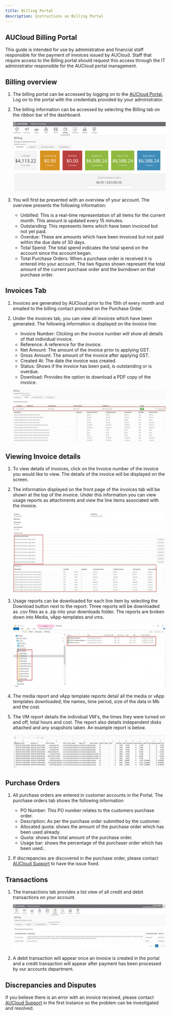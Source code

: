 ```yaml
---
title: Billing Portal
description: Instructions on Billing Portal
---
```

## AUCloud Billing Portal

This guide is intended for use by administrative and financial staff responsible for the payment of invoices issued by AUCloud. Staff that require access to the Billing portal should request this access through the IT administrator responsible for the AUCloud portal management.

## Billing overview

1. The billing portal can be accessed by logging on to the [AUCloud Portal.](../../Platform_Services/reference_urls.md#portal-ui) Log on to the portal with the credentials provided by your administrator.

1. The billing information can be accessed by selecting the Billing tab on the ribbon bar of the dashboard.

    ![Ribbon Billing](./assets/ribbon_billing.png)

1. You will first be presented with an overview of your account. The overview presents the following information:

    - Unbilled: This is a real-time representation of all items for the current month. This amount is updated every 15 minutes.
    - Outstanding: This represents items which have been invoiced but not yet paid.
    - Overdue: These are amounts which have been invoiced but not paid within the due date of 30 days.
    - Total Spend: The total spend indicates the total spend on the account since the account began.
    - Total Purchase Orders: When a purchase order is received it is entered into your account. The two figures shown represent the total amount of the current purchase order and the burndown on that purchase order.
 
## Invoices Tab

1. Invoices are generated by AUCloud prior to the 15th of every month and emailed to the billing contact provided on the Purchase Order.

1. Under the invoices tab, you can view all invoices which have been generated. The following information is displayed on the invoice line:

    - Invoice Number: Clicking on the invoice number will show all details of that individual invoice.
    - Reference: A reference for the invoice.
    - Net Amount: The amount of the invoice prior to applying GST.
    - Gross Amount: The amount of the invoice after applying GST.
    - Created At: The date the invoice was created.
    - Status: Shows if the invoice has been paid, is outstanding or is overdue.
    - Download: Provides the option to download a PDF copy of the invoice.

    ![Billing Invoice Line Example](./assets/billing_invoice_line.jpg)

## Viewing Invoice details

1. To view details of invoices, click on the Invoice number of the invoice you would like to view. The details of the invoice will be displayed on the screen.

1. The information displayed on the front page of the invoices tab will be shown at the top of the invoice. Under this information you can view usage reports as attachments and view the line items associated with the invoice.

    ![Billing Invoice Details Example](./assets/billing_invoice_details.jpg)

1. Usage reports can be downloaded for each line item by selecting the Download button next to the report. Three reports will be downloaded as .csv files as a .zip into your downloads folder. The reports are broken down into Media, vApp-templates and vms.

    ![Billing CSV Export](./assets/billing_csv_save.jpg)

1. The media report and vApp template reports detail all the media or vApp templates downloaded, the names, time period, size of the data in Mb and the cost.

1. The VM report details the individual VM's, the times they were turned on and off, total hours and cost. The report also details independent disks attached and any snapshots taken. An example report is below.

    ![Billing CSV Example](./assets/billing_csv_example.jpg)

## Purchase Orders

1. All purchase orders are entered in customer accounts in the Portal. The purchase orders tab shows the following information

    - PO Number: This PO number relates to the customers purchase order.
    - Description: As per the purchase order submitted by the customer.
    - Allocated quota: shows the amount of the purchase order which has been used already.
    - Quota: shows the total amount of the purchase order.
    - Usage bar: shows the percentage of the purchaser order which has been used..
 
1. If discrepancies are discovered in the purchase order, please contact [AUCloud Support](../support/index.md) to have the issue fixed.

## Transactions

1. The transactions tab provides a list view of all credit and debit transactions on your account.

    ![Billing Transactions Example](./assets/billing_transactions.jpg)

1. A debit transaction will appear once an invoice is created in the portal and a credit transaction will appear after payment has been processed by our accounts department.

## Discrepancies and Disputes

If you believe there is an error with an invoice received, please contact [AUCloud Support](../support/index.md) in the first instance so the problem can be investigated and resolved.